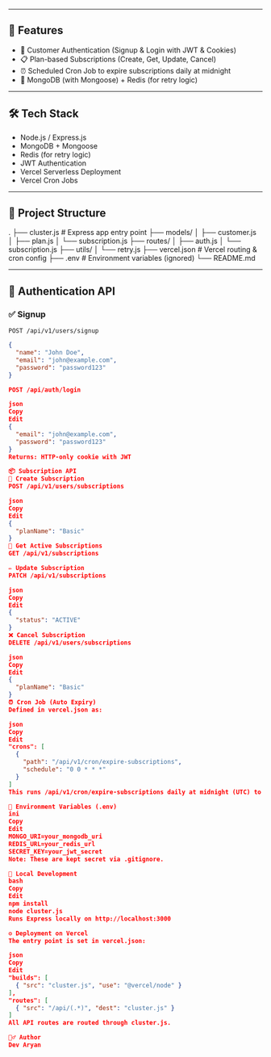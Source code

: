 
---

## 📁 Features

- 🔐 Customer Authentication (Signup & Login with JWT & Cookies)
- 📋 Plan-based Subscriptions (Create, Get, Update, Cancel)
- ⏰ Scheduled Cron Job to expire subscriptions daily at midnight
- 🔁 MongoDB (with Mongoose) + Redis (for retry logic)

---

## 🛠 Tech Stack

- Node.js / Express.js
- MongoDB + Mongoose
- Redis (for retry logic)
- JWT Authentication
- Vercel Serverless Deployment
- Vercel Cron Jobs

---

## 📂 Project Structure

.
├── cluster.js # Express app entry point
├── models/
│ ├── customer.js
│ ├── plan.js
│ └── subscription.js
├── routes/
│ ├── auth.js
│ └── subscription.js
├── utils/
│ └── retry.js
├── vercel.json # Vercel routing & cron config
├── .env # Environment variables (ignored)
└── README.md


---

## 🔐 Authentication API

### ✅ Signup  
`POST /api/v1/users/signup`  
```json
{
  "name": "John Doe",
  "email": "john@example.com",
  "password": "password123"
}

POST /api/auth/login

json
Copy
Edit
{
  "email": "john@example.com",
  "password": "password123"
}
Returns: HTTP-only cookie with JWT

📦 Subscription API
📄 Create Subscription
POST /api/v1/users/subscriptions

json
Copy
Edit
{
  "planName": "Basic"
}
📑 Get Active Subscriptions
GET /api/v1/subscriptions

✏️ Update Subscription
PATCH /api/v1/subscriptions

json
Copy
Edit
{
  "status": "ACTIVE"
}
❌ Cancel Subscription
DELETE /api/v1/users/subscriptions

json
Copy
Edit
{
  "planName": "Basic"
}
⏰ Cron Job (Auto Expiry)
Defined in vercel.json as:

json
Copy
Edit
"crons": [
  {
    "path": "/api/v1/cron/expire-subscriptions",
    "schedule": "0 0 * * *"
  }
]
This runs /api/v1/cron/expire-subscriptions daily at midnight (UTC) to automatically expire outdated subscriptions.

🔧 Environment Variables (.env)
ini
Copy
Edit
MONGO_URI=your_mongodb_uri
REDIS_URL=your_redis_url
SECRET_KEY=your_jwt_secret
Note: These are kept secret via .gitignore.

🧪 Local Development
bash
Copy
Edit
npm install
node cluster.js
Runs Express locally on http://localhost:3000

⚙️ Deployment on Vercel
The entry point is set in vercel.json:

json
Copy
Edit
"builds": [
  { "src": "cluster.js", "use": "@vercel/node" }
],
"routes": [
  { "src": "/api/(.*)", "dest": "cluster.js" }
]
All API routes are routed through cluster.js.

🙋‍♂️ Author
Dev Aryan
